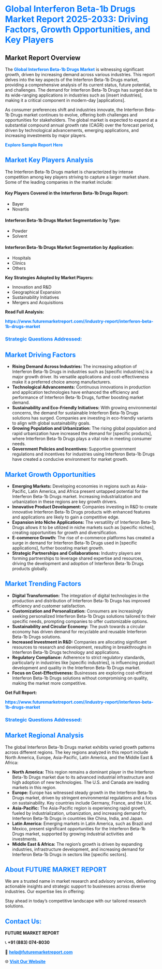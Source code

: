 <h1 style="color: #007BFF;">Global Interferon Beta-1b Drugs Market Report 2025-2033: Driving Factors, Growth Opportunities, and Key Players</h1>

<section id="overview">
<h2>Market Report Overview</h2>
<p>The <a href="https://www.futuremarketreport.com//industry-report/interferon-beta-1b-drugs-market" style="color: #007BFF; text-decoration: none;"><strong>Global Interferon Beta-1b Drugs Market</strong></a> is witnessing significant growth, driven by increasing demand across various industries. This report delves into the key aspects of the Interferon Beta-1b Drugs market, providing a comprehensive analysis of its current status, future potential, and challenges. The demand for Interferon Beta-1b Drugs has surged due to its wide-ranging applications in industries such as [insert industries], making it a critical component in modern-day [applications].</p>
<p>As consumer preferences shift and industries innovate, the Interferon Beta-1b Drugs market continues to evolve, offering both challenges and opportunities for stakeholders. The global market is expected to expand at a substantial compound annual growth rate (CAGR) over the forecast period, driven by technological advancements, emerging applications, and increasing investments by major players.</p>
</section>

<section id="overview">
<p><a href="https://www.futuremarketreport.com//request-sample/reportId=79969" style="color: #007BFF; text-decoration: none;"><strong>Explore Sample Report Here</strong></a></p>
</section>

<section id="key-players">
<h2 style="color: #007BFF;">Market Key Players Analysis</h2>
<p>The Interferon Beta-1b Drugs market is characterized by intense competition among key players striving to capture a larger market share. Some of the leading companies in the market include:</p>
<h4>Key Players Covered in the Interferon Beta-1b Drugs Report:</h4>
<ul><li>Bayer</li><li>Novartis</li></ul>
<h4>Interferon Beta-1b Drugs Market Segmentation by Type:</h4>
<ul><li>Powder</li><li>Solvent</li></ul>

<h4>Interferon Beta-1b Drugs Market Segmentation by Application:</h4>
<ul><li>Hospitals</li><li>Clinics</li><li>Others</li></ul>
<p><strong>Key Strategies Adopted by Market Players:</strong></p>
<ul>
<li>Innovation and R&D</li>
<li>Geographical Expansion</li>
<li>Sustainability Initiatives</li>
<li>Mergers and Acquisitions</li>
</ul>
</section>

<section>
<p><strong>Read Full Analysis: </strong></p><a href="https://www.futuremarketreport.com//industry-report/interferon-beta-1b-drugs-market" style="color: #007BFF; text-decoration: none;"><strong>https://www.futuremarketreport.com//industry-report/interferon-beta-1b-drugs-market</strong></a>
<h3 style="color: #007BFF;">Strategic Questions Addressed:</h3>
</section>

<section id="driving-factors">
<h2 style="color: #007BFF;">Market Driving Factors</h2>
<ul>
<li><strong>Rising Demand Across Industries:</strong> The increasing adoption of Interferon Beta-1b Drugs in industries such as [specific industries] is a major growth driver. Its versatile applications and cost-effectiveness make it a preferred choice among manufacturers.</li>
<li><strong>Technological Advancements:</strong> Continuous innovations in production and application technologies have enhanced the efficiency and performance of Interferon Beta-1b Drugs, further boosting market demand.</li>
<li><strong>Sustainability and Eco-Friendly Initiatives:</strong> With growing environmental concerns, the demand for sustainable Interferon Beta-1b Drugs solutions has surged. Companies are investing in eco-friendly variants to align with global sustainability goals.</li>
<li><strong>Growing Population and Urbanization:</strong> The rising global population and rapid urbanization have increased the demand for [specific products], where Interferon Beta-1b Drugs plays a vital role in meeting consumer needs.</li>
<li><strong>Government Policies and Incentives:</strong> Supportive government regulations and incentives for industries using Interferon Beta-1b Drugs have created a conducive environment for market growth.</li>
</ul>
</section>

<section id="growth-opportunities">
<h2 style="color: #007BFF;">Market Growth Opportunities</h2>
<ul>
<li><strong>Emerging Markets:</strong> Developing economies in regions such as Asia-Pacific, Latin America, and Africa present untapped potential for the Interferon Beta-1b Drugs market. Increasing industrialization and urbanization in these regions are key growth drivers.</li>
<li><strong>Innovative Product Development:</strong> Companies investing in R&D to create innovative Interferon Beta-1b Drugs products with enhanced features and applications are likely to gain a competitive edge.</li>
<li><strong>Expansion into Niche Applications:</strong> The versatility of Interferon Beta-1b Drugs allows it to be utilized in niche markets such as [specific niches], creating opportunities for growth and diversification.</li>
<li><strong>E-commerce Growth:</strong> The rise of e-commerce platforms has created a surge in demand for Interferon Beta-1b Drugs used in [specific applications], further boosting market growth.</li>
<li><strong>Strategic Partnerships and Collaborations:</strong> Industry players are forming partnerships to leverage shared expertise and resources, driving the development and adoption of Interferon Beta-1b Drugs products globally.</li>
</ul>
</section>

<section id="trending-factors">
<h2 style="color: #007BFF;">Market Trending Factors</h2>
<ul>
<li><strong>Digital Transformation:</strong> The integration of digital technologies in the production and distribution of Interferon Beta-1b Drugs has improved efficiency and customer satisfaction.</li>
<li><strong>Customization and Personalization:</strong> Consumers are increasingly seeking personalized Interferon Beta-1b Drugs solutions tailored to their specific needs, prompting companies to offer customizable options.</li>
<li><strong>Sustainability and Circular Economy:</strong> The push towards a circular economy has driven demand for recyclable and reusable Interferon Beta-1b Drugs solutions.</li>
<li><strong>Increased Investment in R&D:</strong> Companies are allocating significant resources to research and development, resulting in breakthroughs in Interferon Beta-1b Drugs technology and applications.</li>
<li><strong>Regulatory Compliance:</strong> Adherence to strict regulatory standards, particularly in industries like [specific industries], is influencing product development and quality in the Interferon Beta-1b Drugs market.</li>
<li><strong>Focus on Cost-Effectiveness:</strong> Businesses are exploring cost-efficient Interferon Beta-1b Drugs solutions without compromising on quality, making the market more competitive.</li>
</ul>
</section>

<section>
<p><strong>Get Full Report: </strong></p><a href="https://www.futuremarketreport.com//industry-report/interferon-beta-1b-drugs-market" style="color: #007BFF; text-decoration: none;"><strong>https://www.futuremarketreport.com//industry-report/interferon-beta-1b-drugs-market</strong></a>
<h3 style="color: #007BFF;">Strategic Questions Addressed:</h3>
</section>


<section id="regional-analysis">
<h2 style="color: #007BFF;">Market Regional Analysis</h2>
<p>The global Interferon Beta-1b Drugs market exhibits varied growth patterns across different regions. The key regions analyzed in this report include North America, Europe, Asia-Pacific, Latin America, and the Middle East & Africa:</p>
<ul>
<li><strong>North America:</strong> This region remains a dominant player in the Interferon Beta-1b Drugs market due to its advanced industrial infrastructure and high adoption of new technologies. The U.S. and Canada are leading markets in this region.</li>
<li><strong>Europe:</strong> Europe has witnessed steady growth in the Interferon Beta-1b Drugs market, driven by stringent environmental regulations and a focus on sustainability. Key countries include Germany, France, and the U.K.</li>
<li><strong>Asia-Pacific:</strong> The Asia-Pacific region is experiencing rapid growth, fueled by industrialization, urbanization, and increasing demand for Interferon Beta-1b Drugs in countries like China, India, and Japan.</li>
<li><strong>Latin America:</strong> Emerging markets in Latin America, such as Brazil and Mexico, present significant opportunities for the Interferon Beta-1b Drugs market, supported by growing industrial activities and investments.</li>
<li><strong>Middle East & Africa:</strong> The region’s growth is driven by expanding industries, infrastructure development, and increasing demand for Interferon Beta-1b Drugs in sectors like [specific sectors].</li>
</ul>
</section>

<footer>
<h2 style="color: #007BFF;">About FUTURE MARKET REPORT</h2>
<p>We are a trusted name in market research and advisory services, delivering actionable insights and strategic support to businesses across diverse industries. Our expertise lies in offering:</p>

<p>Stay ahead in today’s competitive landscape with our tailored research solutions.</p>

<h2 style="color: #007BFF;">Contact Us:</h2>
<p><strong>FUTURE MARKET REPORT</strong></p>
<p>📞 <strong>+91 (883) 074-8030</strong></p>
<p>📧 <strong><a href="mailto:help@futuremarketreport.com" style="color: #007BFF;">help@futuremarketreport.com</a></strong></p>
<p>🌐 <strong><a href="https://www.futuremarketreport.com/" style="color: #007BFF;">Visit Our Website</a></strong></p>
</footer>